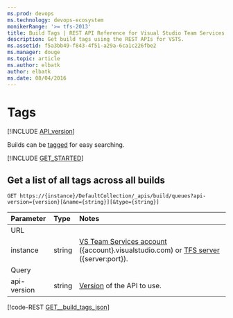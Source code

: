 ```yaml
---
ms.prod: devops
ms.technology: devops-ecosystem
monikerRange: '>= tfs-2013'
title: Build Tags | REST API Reference for Visual Studio Team Services and Team Foundation Server
description: Get build tags using the REST APIs for VSTS.
ms.assetid: f5a3bb49-f843-4f51-a29a-6ca1c226fbe2
ms.manager: douge
ms.topic: article
ms.author: elbatk
author: elbatk
ms.date: 08/04/2016
---
```


# Tags
[!INCLUDE [API_version](../_data/version2.md)]

Builds can be [tagged](./builds.md#addatagtoabuild) for easy searching.

[!INCLUDE [GET_STARTED](../_data/get-started.md)]

## Get a list of all tags across all builds

```no-highlight
GET https://{instance}/DefaultCollection/_apis/build/queues?api-version={version}[&name={string}][&type={string}]
```

| Parameter | Type   | Notes
|:----------|:-------|:------------
| URL
| instance  | string | [VS Team Services account](/vsts/integrate/get-started/rest/basics) ({account}.visualstudio.com) or [TFS server](/vsts/integrate/get-started/rest/basics) ({server:port}).
| Query
| api-version | string | [Version](../../concepts/rest-api-versioning.md) of the API to use.

[!code-REST [GET__build_tags_json](./_data/builds/GET__build_tags.json)]
